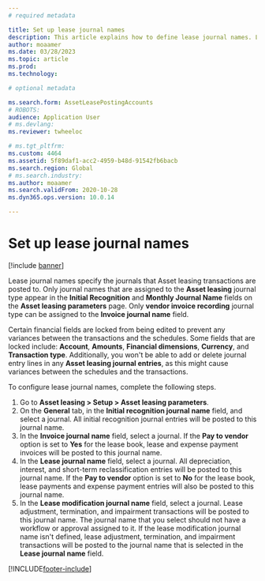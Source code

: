 ```yaml
---
# required metadata

title: Set up lease journal names
description: This article explains how to define lease journal names. Lease journal names specify the journals that entries that originate in Asset leasing are posted to.
author: moaamer
ms.date: 03/28/2023
ms.topic: article
ms.prod: 
ms.technology: 

# optional metadata

ms.search.form: AssetLeasePostingAccounts
# ROBOTS: 
audience: Application User
# ms.devlang: 
ms.reviewer: twheeloc

# ms.tgt_pltfrm: 
ms.custom: 4464
ms.assetid: 5f89daf1-acc2-4959-b48d-91542fb6bacb
ms.search.region: Global
# ms.search.industry: 
ms.author: moaamer
ms.search.validFrom: 2020-10-28
ms.dyn365.ops.version: 10.0.14

---
```


# Set up lease journal names

[!include [banner](../includes/banner.md)]


Lease journal names specify the journals that Asset leasing transactions are posted to. Only journal names that are assigned to the **Asset leasing** journal type appear in the **Initial Recognition** and **Monthly Journal Name** fields on the **Asset leasing parameters** page. Only **vendor invoice recording** journal type can be assigned to the **Invoice journal name** field.

Certain financial fields are locked from being edited to prevent any variances between the transactions and the schedules. Some fields that are locked include: **Account**, **Amounts**, **Financial dimensions**, **Currency**, and **Transaction type**. Additionally, you won't be able to add or delete journal entry lines in any **Asset leasing journal entries**, as this might cause variances between the schedules and the transactions.


To configure lease journal names, complete the following steps.

1. Go to **Asset leasing \> Setup \> Asset leasing parameters**.
2. On the **General** tab, in the **Initial recognition journal name** field, and select a journal. All initial recognition journal entries will be posted to this journal name.
3. In the **Invoice journal name** field, select a journal. If the **Pay to vendor** option is set to **Yes** for the lease book, lease and expense payment invoices will be posted to this journal name.
4. In the **Lease journal name** field, select a journal. All depreciation, interest, and short-term reclassification entries will be posted to this journal name. If the **Pay to vendor** option is set to **No** for the lease book, lease payments and expense payment entries will also be posted to this journal name.
5. In the **Lease modification journal name** field, select a journal. Lease adjustment, termination, and impairment transactions will be posted to this journal name. The journal name that you select should not have a workflow or approval assigned to it. If the lease modification journal name isn't defined, lease adjustment, termination, and impairment transactions will be posted to the journal name that is selected in the **Lease journal name** field. 


[!INCLUDE[footer-include](../../includes/footer-banner.md)]
